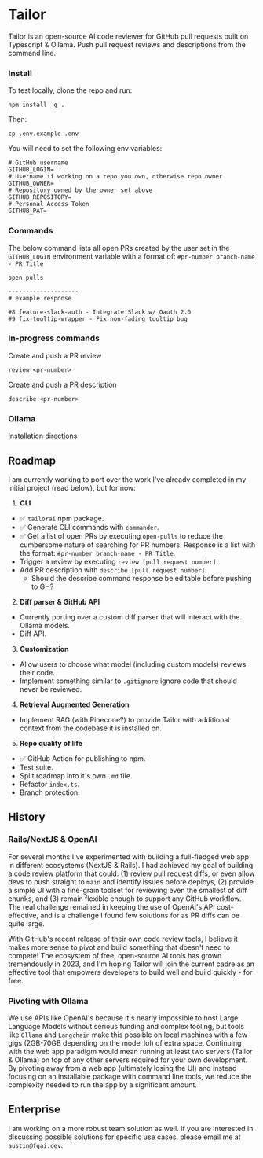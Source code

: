 # Tailor

Tailor is an open-source AI code reviewer for GitHub pull requests built on Typescript & Ollama. Push pull request reviews and descriptions from the command line. 

### Install
To test locally, clone the repo and run:
```
npm install -g .
```
Then:
```
cp .env.example .env
```
You will need to set the following env variables:
```
# GitHub username
GITHUB_LOGIN=
# Username if working on a repo you own, otherwise repo owner
GITHUB_OWNER=
# Repository owned by the owner set above
GITHUB_REPOSITORY=
# Personal Access Token
GITHUB_PAT=
```

### Commands
The below command lists all open PRs created by the user set in the `GITHUB_LOGIN` environment variable with a format of: `#pr-number branch-name - PR Title`
```
open-pulls

--------------------
# example response

#8 feature-slack-auth - Integrate Slack w/ Oauth 2.0
#9 fix-tooltip-wrapper - Fix non-fading tooltip bug
```

### In-progress commands
Create and push a PR review
```
review <pr-number>
```
Create and push a PR description
```
describe <pr-number>
```

### Ollama
[Installation directions](https://github.com/jmorganca/ollama)


## Roadmap

I am currently working to port over the work I've already completed in my initial project (read below), but for now:

1. **CLI** 
  * ✅ `tailorai` npm package.
  * ✅ Generate CLI commands with `commander`.
  * ✅ Get a list of open PRs by executing `open-pulls` to reduce the cumbersome nature of searching for PR numbers. Response is a list with the format: `#pr-number branch-name - PR Title`.
  * Trigger a review by executing `review [pull request number]`.
  * Add PR description with `describe [pull request number]`.
    - Should the describe command response be editable before pushing to GH?
2. **Diff parser & GitHub API**
  * Currently porting over a custom diff parser that will interact with the Ollama models.
  * Diff API.
3. **Customization**
  * Allow users to choose what model (including custom models) reviews their code.
  * Implement something similar to `.gitignore` ignore code that should never be reviewed.
4. **Retrieval Augmented Generation**
  * Implement RAG (with Pinecone?) to provide Tailor with additional context from the codebase it is installed on.
5. **Repo quality of life**
  * ✅ GitHub Action for publishing to npm.
  * Test suite.
  * Split roadmap into it's own `.md` file.
  * Refactor `index.ts`.
  * Branch protection.

## History 

### Rails/NextJS & OpenAI

For several months I've experimented with building a full-fledged web app in different ecosystems (NextJS & Rails). I had achieved my goal of building a code review platform that could: (1) review pull request diffs, or even allow devs to push straight to ```main``` and identify issues before deploys, (2) provide a simple UI with a fine-grain toolset for reviewing even the smallest of diff chunks, and (3) remain flexible enough to support any GitHub workflow. The real challenge remained in keeping the use of OpenAI's API cost-effective, and is a challenge I found few solutions for as PR diffs can be quite large.

With GitHub's recent release of their own code review tools, I believe it makes more sense to pivot and build something that doesn't need to compete! The ecosystem of free, open-source AI tools has grown tremendously in 2023, and I'm hoping Tailor will join the current cadre as an effective tool that empowers developers to build well and build quickly - for free. 

### Pivoting with Ollama

We use APIs like OpenAI's because it's nearly impossible to host Large Language Models without serious funding and complex tooling, but tools like ```Ollama``` and ```Langchain``` make this possible on local machines with a few gigs (2GB-70GB depending on the model lol) of extra space. Continuing with the web app paradigm would mean running at least two servers (Tailor & Ollama) on top of any other servers required for your own development. By pivoting away from a web app (ultimately losing the UI) and instead focusing on an installable package with command line tools, we reduce the complexity needed to run the app by a significant amount. 

## Enterprise

I am working on a more robust team solution as well. If you are interested in discussing possible solutions for specific use cases, please email me at ```austin@fgai.dev```.